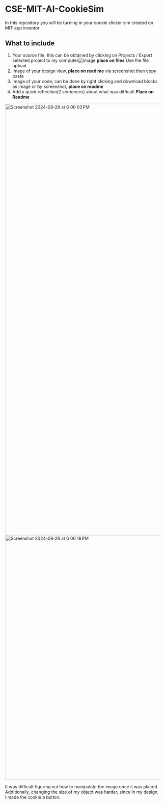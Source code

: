 # CSE-MIT-AI-CookieSim

In this repository you will be turning in your cookie clicker sim created on MIT app inventor

## What to include

1. Your source file, this can be obtained by clicking on Projects / Export selected project to my computer![image](https://github.com/user-attachments/assets/f99cff16-16e3-4e1e-afc7-9da69f0e47f4) __place on files__ Use the file upload
2. Image of your design view, __place on read me__ via screenshot then copy paste
3. Image of your code, can be done by right clicking and download blocks as image or by screenshot, __place on readme__
4. Add a quick reflection(2 sentences) about what was difficult __Place on Readme__

<img width="1405" alt="Screenshot 2024-08-28 at 6 00 03 PM" src="https://github.com/user-attachments/assets/3d5a23a5-3c1f-431e-b6cf-1fdb6f3455cd">
<img width="797" alt="Screenshot 2024-08-28 at 6 00 18 PM" src="https://github.com/user-attachments/assets/389b4e26-d283-43c9-b11c-ebf9651d7270">

It was difficult figuring out how to manipulate the image once it was placed. Additionally, changing the size of my object was harder, since in my design, I made the cookie a button.


